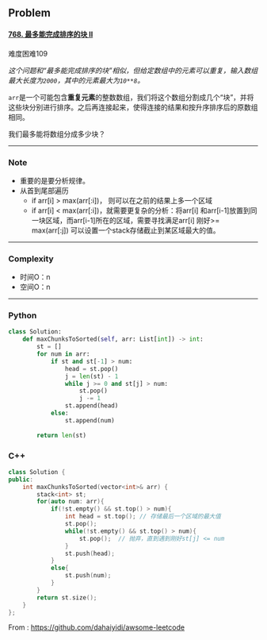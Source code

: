 ## Problem

#### [768. 最多能完成排序的块 II](https://leetcode-cn.com/problems/max-chunks-to-make-sorted-ii/)

难度困难109

*这个问题和“最多能完成排序的块”相似，但给定数组中的元素可以重复，输入数组最大长度为`2000`，其中的元素最大为`10**8`。*

`arr`是一个可能包含**重复元素**的整数数组，我们将这个数组分割成几个“块”，并将这些块分别进行排序。之后再连接起来，使得连接的结果和按升序排序后的原数组相同。

我们最多能将数组分成多少块？

------

### Note

- 重要的是要分析规律。
- 从首到尾部遍历
  - if  arr[i] > max(arr[:i])， 则可以在之前的结果上多一个区域
  - if arr[i] < max(arr[:i])，就需要更复杂的分析：将arr[i] 和arr[i-1]放置到同一块区域，而arr[i-1]所在的区域，需要寻找满足arr[i] 刚好>= max(arr[:j]) 可以设置一个stack存储截止到某区域最大的值。

------

### Complexity

- 时间O：n
- 空间O：n

------

### Python

```python
class Solution:
    def maxChunksToSorted(self, arr: List[int]) -> int:
        st = [] 
        for num in arr:
            if st and st[-1] > num:
                head = st.pop()
                j = len(st) - 1
                while j >= 0 and st[j] > num:
                    st.pop()
                    j -= 1
                st.append(head)
            else:
                st.append(num)
        
        return len(st)
```

### C++

```C++
class Solution {
public:
    int maxChunksToSorted(vector<int>& arr) {
        stack<int> st;
        for(auto num: arr){
            if(!st.empty() && st.top() > num){
                int head = st.top(); // 存储最后一个区域的最大值
                st.pop();
                while(!st.empty() && st.top() > num){
                    st.pop();  // 抛弃，直到遇到刚好st[j] <= num
                }
                st.push(head);
            }
            else{
                st.push(num);
            }
        }
        return st.size();
    }
};
```

From : https://github.com/dahaiyidi/awsome-leetcode
